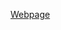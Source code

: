 [Webpage](https://github.com/MatthewAnderson02/PortfolioWebsite/blob/4e4665516e65cc838fcb077713a9f151ce356212/page1.html)
